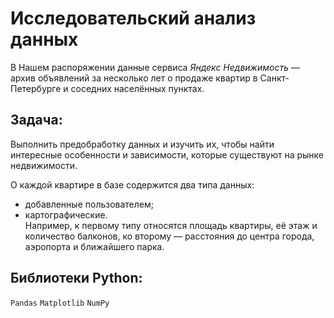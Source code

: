# Исследовательский анализ данных


В Нашем распоряжении данные сервиса *Яндекс Недвижимость* — архив объявлений за несколько лет о продаже квартир в Санкт-Петербурге и соседних населённых пунктах.  
## Задача:
Выполнить предобработку данных и изучить их, чтобы найти интересные особенности и зависимости, которые существуют на рынке недвижимости.  
  
О каждой квартире в базе содержится два типа данных:  
- добавленные пользователем;  
- картографические.  
Например, к первому типу относятся площадь квартиры, её этаж и количество балконов, ко второму — расстояния до центра города, аэропорта и ближайшего парка.  
  
## Библиотеки Python:
`Pandas` `Matplotlib` `NumPy`
